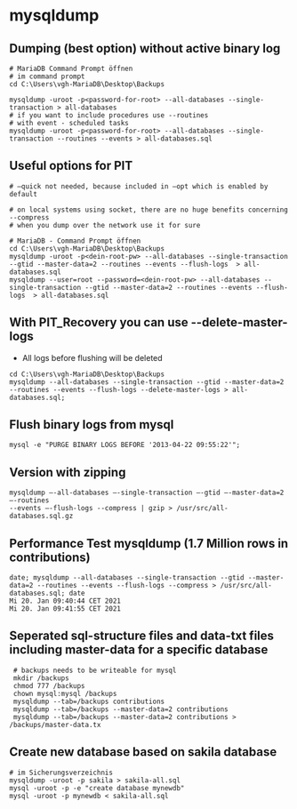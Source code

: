 # mysqldump 

## Dumping (best option) without active binary log 

```
# MariaDB Command Prompt öffnen 
# im command prompt 
cd C:\Users\vgh-MariaDB\Desktop\Backups

mysqldump -uroot -p<password-for-root> --all-databases --single-transaction > all-databases
# if you want to include procedures use --routines 
# with event - scheduled tasks 
mysqldump -uroot -p<password-for-root> --all-databases --single-transaction --routines --events > all-databases.sql
```

## Useful options for PIT 

```
# —quick not needed, because included in —opt which is enabled by default 

# on local systems using socket, there are no huge benefits concerning --compress
# when you dump over the network use it for sure

# MariaDB - Command Prompt öffnen 
cd C:\Users\vgh-MariaDB\Desktop\Backups
mysqldump -uroot -p<dein-root-pw> --all-databases --single-transaction --gtid --master-data=2 --routines --events --flush-logs  > all-databases.sql
mysqldump --user=root --password=<dein-root-pw> --all-databases --single-transaction --gtid --master-data=2 --routines --events --flush-logs  > all-databases.sql
```

## With PIT_Recovery you can use --delete-master-logs 

  * All logs before flushing will be deleted 
  
```
cd C:\Users\vgh-MariaDB\Desktop\Backups
mysqldump --all-databases --single-transaction --gtid --master-data=2 --routines --events --flush-logs --delete-master-logs > all-databases.sql;
```

## Flush binary logs from mysql 

```
mysql -e "PURGE BINARY LOGS BEFORE '2013-04-22 09:55:22'";

```

## Version with zipping 

```
mysqldump —-all-databases —-single-transaction —-gtid —-master-data=2 —-routines 
--events —-flush-logs --compress | gzip > /usr/src/all-databases.sql.gz  
```

## Performance Test mysqldump (1.7 Million rows in contributions) 

```
date; mysqldump --all-databases --single-transaction --gtid --master-data=2 --routines --events --flush-logs --compress > /usr/src/all-databases.sql; date
Mi 20. Jan 09:40:44 CET 2021
Mi 20. Jan 09:41:55 CET 2021 
```

## Seperated sql-structure files and data-txt files including master-data for a specific database 

```
 # backups needs to be writeable for mysql 
 mkdir /backups
 chmod 777 /backups
 chown mysql:mysql /backups
 mysqldump --tab=/backups contributions
 mysqldump --tab=/backups --master-data=2 contributions
 mysqldump --tab=/backups --master-data=2 contributions > /backups/master-data.tx
```

## Create new database based on sakila database 

```
# im Sicherungsverzeichnis 
mysqldump -uroot -p sakila > sakila-all.sql 
mysql -uroot -p -e "create database mynewdb"
mysql -uroot -p mynewdb < sakila-all.sql 
```
